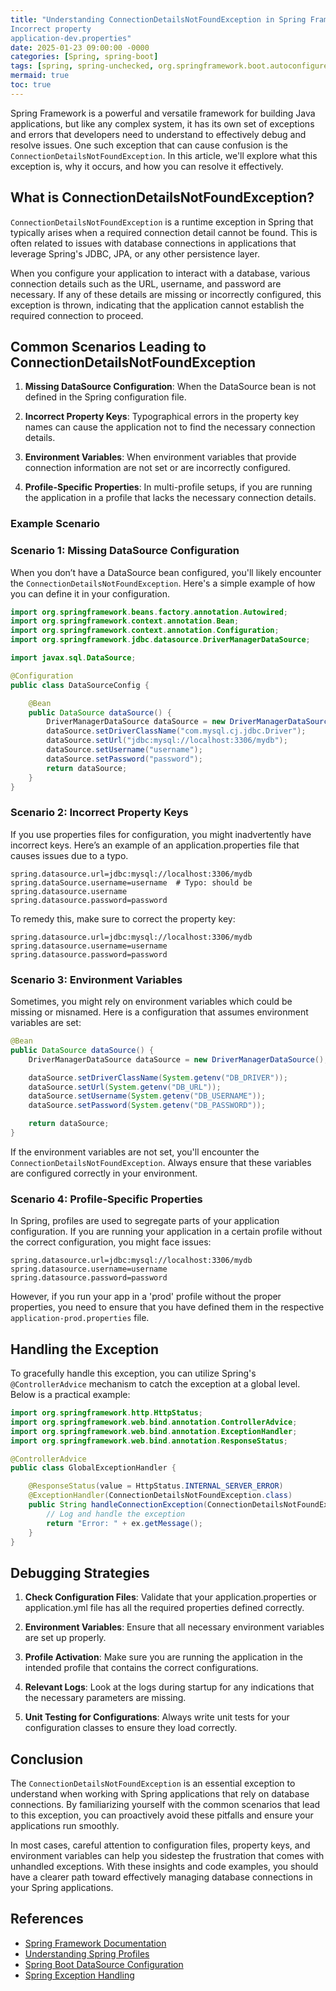 ```yaml
---
title: "Understanding ConnectionDetailsNotFoundException in Spring Framework
Incorrect property
application-dev.properties"
date: 2025-01-23 09:00:00 -0000
categories: [Spring, spring-boot]
tags: [spring, spring-unchecked, org.springframework.boot.autoconfigure.service.connection]
mermaid: true
toc: true
---
```



Spring Framework is a powerful and versatile framework for building Java applications, but like any complex system, it has its own set of exceptions and errors that developers need to understand to effectively debug and resolve issues. One such exception that can cause confusion is the `ConnectionDetailsNotFoundException`. In this article, we'll explore what this exception is, why it occurs, and how you can resolve it effectively.

## What is ConnectionDetailsNotFoundException?

`ConnectionDetailsNotFoundException` is a runtime exception in Spring that typically arises when a required connection detail cannot be found. This is often related to issues with database connections in applications that leverage Spring's JDBC, JPA, or any other persistence layer.

When you configure your application to interact with a database, various connection details such as the URL, username, and password are necessary. If any of these details are missing or incorrectly configured, this exception is thrown, indicating that the application cannot establish the required connection to proceed.

## Common Scenarios Leading to ConnectionDetailsNotFoundException

1. **Missing DataSource Configuration**: When the DataSource bean is not defined in the Spring configuration file.
  
2. **Incorrect Property Keys**: Typographical errors in the property key names can cause the application not to find the necessary connection details.

3. **Environment Variables**: When environment variables that provide connection information are not set or are incorrectly configured.

4. **Profile-Specific Properties**: In multi-profile setups, if you are running the application in a profile that lacks the necessary connection details.

### Example Scenario 

### Scenario 1: Missing DataSource Configuration

When you don’t have a DataSource bean configured, you'll likely encounter the `ConnectionDetailsNotFoundException`. Here's a simple example of how you can define it in your configuration.

```java
import org.springframework.beans.factory.annotation.Autowired;
import org.springframework.context.annotation.Bean;
import org.springframework.context.annotation.Configuration;
import org.springframework.jdbc.datasource.DriverManagerDataSource;

import javax.sql.DataSource;

@Configuration
public class DataSourceConfig {

    @Bean
    public DataSource dataSource() {
        DriverManagerDataSource dataSource = new DriverManagerDataSource();
        dataSource.setDriverClassName("com.mysql.cj.jdbc.Driver");
        dataSource.setUrl("jdbc:mysql://localhost:3306/mydb");
        dataSource.setUsername("username");
        dataSource.setPassword("password");
        return dataSource;
    }
}
```

### Scenario 2: Incorrect Property Keys

If you use properties files for configuration, you might inadvertently have incorrect keys. Here’s an example of an application.properties file that causes issues due to a typo.

```properties
spring.datasource.url=jdbc:mysql://localhost:3306/mydb
spring.dataSource.username=username  # Typo: should be spring.datasource.username
spring.datasource.password=password
```

To remedy this, make sure to correct the property key:

```properties
spring.datasource.url=jdbc:mysql://localhost:3306/mydb
spring.datasource.username=username
spring.datasource.password=password
```

### Scenario 3: Environment Variables

Sometimes, you might rely on environment variables which could be missing or misnamed. Here is a configuration that assumes environment variables are set:

```java
@Bean
public DataSource dataSource() {
    DriverManagerDataSource dataSource = new DriverManagerDataSource();

    dataSource.setDriverClassName(System.getenv("DB_DRIVER"));
    dataSource.setUrl(System.getenv("DB_URL"));
    dataSource.setUsername(System.getenv("DB_USERNAME"));
    dataSource.setPassword(System.getenv("DB_PASSWORD"));

    return dataSource;
}
```

If the environment variables are not set, you'll encounter the `ConnectionDetailsNotFoundException`. Always ensure that these variables are configured correctly in your environment.

### Scenario 4: Profile-Specific Properties

In Spring, profiles are used to segregate parts of your application configuration. If you are running your application in a certain profile without the correct configuration, you might face issues:

```properties
spring.datasource.url=jdbc:mysql://localhost:3306/mydb
spring.datasource.username=username
spring.datasource.password=password
```

However, if you run your app in a 'prod' profile without the proper properties, you need to ensure that you have defined them in the respective `application-prod.properties` file.

## Handling the Exception 

To gracefully handle this exception, you can utilize Spring's `@ControllerAdvice` mechanism to catch the exception at a global level. Below is a practical example:

```java
import org.springframework.http.HttpStatus;
import org.springframework.web.bind.annotation.ControllerAdvice;
import org.springframework.web.bind.annotation.ExceptionHandler;
import org.springframework.web.bind.annotation.ResponseStatus;

@ControllerAdvice
public class GlobalExceptionHandler {

    @ResponseStatus(value = HttpStatus.INTERNAL_SERVER_ERROR)
    @ExceptionHandler(ConnectionDetailsNotFoundException.class)
    public String handleConnectionException(ConnectionDetailsNotFoundException ex) {
        // Log and handle the exception
        return "Error: " + ex.getMessage();
    }
}
```

## Debugging Strategies

1. **Check Configuration Files**: Validate that your application.properties or application.yml file has all the required properties defined correctly.

2. **Environment Variables**: Ensure that all necessary environment variables are set up properly.

3. **Profile Activation**: Make sure you are running the application in the intended profile that contains the correct configurations.

4. **Relevant Logs**: Look at the logs during startup for any indications that the necessary parameters are missing.

5. **Unit Testing for Configurations**: Always write unit tests for your configuration classes to ensure they load correctly.

## Conclusion

The `ConnectionDetailsNotFoundException` is an essential exception to understand when working with Spring applications that rely on database connections. By familiarizing yourself with the common scenarios that lead to this exception, you can proactively avoid these pitfalls and ensure your applications run smoothly. 

In most cases, careful attention to configuration files, property keys, and environment variables can help you sidestep the frustration that comes with unhandled exceptions. With these insights and code examples, you should have a clearer path toward effectively managing database connections in your Spring applications.

## References

- [Spring Framework Documentation](https://docs.spring.io/spring-framework/docs/current/reference/html/)
- [Understanding Spring Profiles](https://spring.io/guides/gs/spring-boot/)
- [Spring Boot DataSource Configuration](https://www.baeldung.com/spring-data-source)
- [Spring Exception Handling](https://www.baeldung.com/exception-handling-for-rest-with-spring)
